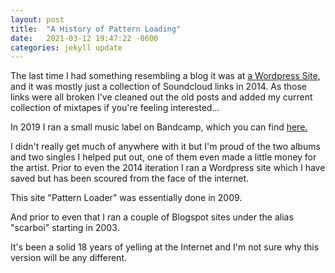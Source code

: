 ```yaml
---
layout: post
title:  "A History of Pattern Loading"
date:   2021-03-12 19:47:22 -0600
categories: jekyll update
---
```

The last time I had something resembling a blog it was at <a href="https://patternloading.wordpress.com">a Wordpress Site</a>, and it was mostly just a collection of Soundcloud links in 2014. As those links were all broken I've cleaned out the old posts and added my current collection of mixtapes if you're feeling interested... 

In 2019 I ran a small music label on Bandcamp, which you can find <a href="https://patternloading.bandcamp.com/">here.</a> 

I didn't really get much of anywhere with it but I'm proud of the two albums and two singles I helped put out, one of them even made a little money for the artist. Prior to even the 2014 iteration I ran a Wordpress site which I have saved but has been scoured from the face of the internet.

This site "Pattern Loader" was essentially done in 2009. 

And prior to even that I ran a couple of Blogspot sites under the alias "scarboi" starting in 2003. 

It's been a solid 18 years of yelling at the Internet and I'm not sure why this version will be any different.
